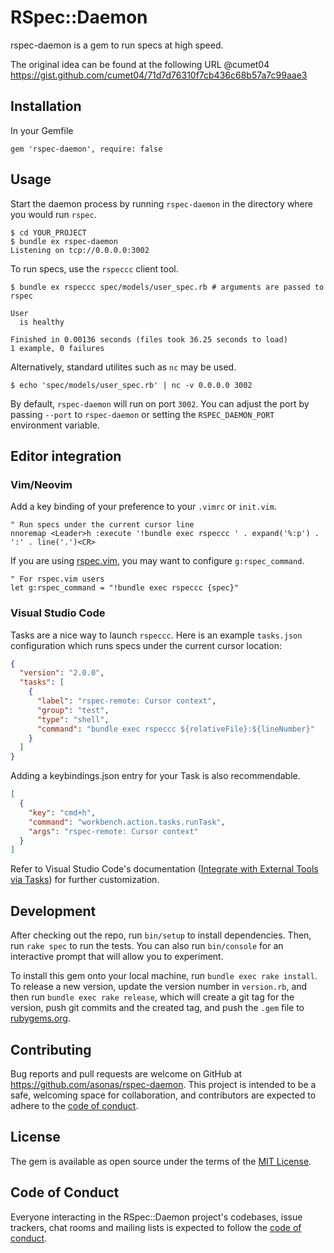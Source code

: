 # RSpec::Daemon

rspec-daemon is a gem to run specs at high speed.

The original idea can be found at the following URL @cumet04
https://gist.github.com/cumet04/71d7d76310f7cb436c68b57a7c99aae3

## Installation

In your Gemfile

```
gem 'rspec-daemon', require: false
```

## Usage

Start the daemon process by running `rspec-daemon` in the directory where you would run `rspec`.

```
$ cd YOUR_PROJECT
$ bundle ex rspec-daemon
Listening on tcp://0.0.0.0:3002
```

To run specs, use the `rspeccc` client tool.

```
$ bundle ex rspeccc spec/models/user_spec.rb # arguments are passed to rspec

User
  is healthy

Finished in 0.00136 seconds (files took 36.25 seconds to load)
1 example, 0 failures
```

Alternatively, standard utilites such as `nc` may be used.

```
$ echo 'spec/models/user_spec.rb' | nc -v 0.0.0.0 3002
```

By default, `rspec-daemon` will run on port `3002`. You can adjust the port by passing `--port` to `rspec-daemon` or setting the `RSPEC_DAEMON_PORT` environment variable.

## Editor integration

### Vim/Neovim

Add a key binding of your preference to your `.vimrc` or `init.vim`.

```vim
" Run specs under the current cursor line
nnoremap <Leader>h :execute '!bundle exec rspeccc ' . expand('%:p') . ':' . line('.')<CR>
```

If you are using [rspec.vim](https://github.com/thoughtbot/vim-rspec), you may want to configure `g:rspec_command`.

```vim
" For rspec.vim users
let g:rspec_command = "!bundle exec rspeccc {spec}"
```

### Visual Studio Code

Tasks are a nice way to launch `rspeccc`.
Here is an example `tasks.json` configuration which runs specs under the current cursor location:

```json
{
  "version": "2.0.0",
  "tasks": [
    {
      "label": "rspec-remote: Cursor context",
      "group": "test",
      "type": "shell",
      "command": "bundle exec rspeccc ${relativeFile}:${lineNumber}"
    }
  ]
}
```

Adding a keybindings.json entry for your Task is also recommendable.

```json
[
  {
    "key": "cmd+h",
    "command": "workbench.action.tasks.runTask",
    "args": "rspec-remote: Cursor context"
  }
]
```

Refer to Visual Studio Code's documentation ([Integrate with External Tools via Tasks](https://go.microsoft.com/fwlink/?LinkId=733558)) for further customization.

## Development

After checking out the repo, run `bin/setup` to install dependencies. Then, run `rake spec` to run the tests. You can also run `bin/console` for an interactive prompt that will allow you to experiment.

To install this gem onto your local machine, run `bundle exec rake install`. To release a new version, update the version number in `version.rb`, and then run `bundle exec rake release`, which will create a git tag for the version, push git commits and the created tag, and push the `.gem` file to [rubygems.org](https://rubygems.org).

## Contributing

Bug reports and pull requests are welcome on GitHub at https://github.com/asonas/rspec-daemon. This project is intended to be a safe, welcoming space for collaboration, and contributors are expected to adhere to the [code of conduct](https://github.com/asonas/rspec-daemon/blob/master/CODE_OF_CONDUCT.md).

## License

The gem is available as open source under the terms of the [MIT License](https://opensource.org/licenses/MIT).

## Code of Conduct

Everyone interacting in the RSpec::Daemon project's codebases, issue trackers, chat rooms and mailing lists is expected to follow the [code of conduct](https://github.com/asonas/rspec-daemon/blob/master/CODE_OF_CONDUCT.md).
